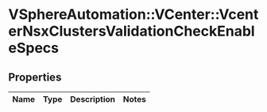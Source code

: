 # VSphereAutomation::VCenter::VcenterNsxClustersValidationCheckEnableSpecs

## Properties
Name | Type | Description | Notes
------------ | ------------- | ------------- | -------------


